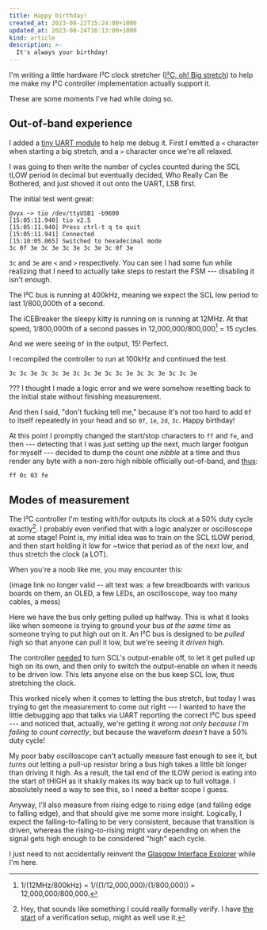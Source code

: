 ```yaml
---
title: Happy birthday!
created_at: 2023-08-22T15:24:00+1000
updated_at: 2023-08-24T16:13:00+1000
kind: article
description: >-
  It's always your birthday!
---
```


<section id="opening">

I'm writing a little hardware I²C clock stretcher ([I²C, oh! Big stretch]) to
help me make my I²C controller implementation actually support it.

These are some moments I've had while doing so.

[I²C, oh! Big stretch]: https://github.com/charlottia/i2c_obs

</section>

<section id="oobe">

## Out-of-band experience

I added a [tiny UART module] to help me debug it. First I emitted a `<`
character when starting a big stretch, and a `>` character once we're all
relaxed.

[tiny UART module]: https://github.com/charlottia/i2c_obs/commit/1078a55c9f5bd63fae9707586393535ed7afcd07#diff-fbbd4dd0ae5cec5958577b18349c32c4e93ed8df0846aacdfe916267b503e6f4

I was going to then write the number of cycles counted during the SCL tLOW
period in decimal but eventually decided, Who Really Can Be Bothered, and just
shoved it out onto the UART, LSB first.

The initial test went great:

```console?prompt=>
@vyx ~> tio /dev/ttyUSB1 -b9600
[15:05:11.940] tio v2.5
[15:05:11.940] Press ctrl-t q to quit
[15:05:11.941] Connected
[15:10:05.065] Switched to hexadecimal mode
3c 0f 3e 3c 3e 3c 3e 3c 3e 3c 0f 3e
```

`3c` and `3e` are `<` and `>` respectively. You can see I had some fun while
realizing that I need to actually take steps to restart the FSM --- disabling it
isn't enough.

The I²C bus is running at 400kHz, meaning we expect the SCL low period to last
1/800,000th of a second.

The iCEBreaker the sleepy kitty is running on is running at 12MHz. At that
speed, 1/800,000th of a second passes in 12,000,000/800,000[^maths] = 15 cycles.

[^maths]: 1/(12MHz/800kHz) = 1/((1/12,000,000)/(1/800,000)) = 12,000,000/800,000.

And we were seeing `0f` in the output, 15! Perfect.

I recompiled the controller to run at 100kHz and continued the test.

```console
3c 3c 3e 3c 3c 3e 3c 3c 3e 3c 3c 3e 3c 3c 3e 3c 3c 3e
```

??? I thought I made a logic error and we were somehow resetting back to the
initial state without finishing measurement.

And then I said, "don't fucking tell me," because it's not too hard to add `0f`
to itself repeatedly in your head and so `0f`, `1e`, `2d`, `3c`. Happy birthday!

At this point I promptly changed the start/stop characters to `ff` and `fe`, and
then --- detecting that I was just setting up the next, much larger footgun for
myself --- decided to dump the count one _nibble_ at a time and thus render any
byte with a non-zero high nibble officially out-of-band, and [thus]:

```console
ff 0c 03 fe
```

</section>

<section id="measurement">

## Modes of measurement

The I²C controller I'm testing with/for outputs its clock at a 50% duty
cycle exactly[^fv]. I probably even verified that with a logic analyzer or
oscilloscope at some stage! Point is, my initial idea was to train on the SCL
tLOW period, and then start holding it low for ~twice that period as of the next
low, and thus stretch the clock (a LOT).

When you're a noob like me, you may encounter this:

(image link no longer valid -- alt text was: a few breadboards with various
boards on them, an OLED, a few LEDs, an oscilloscope, way too many cables, a
mess)

Here we have the bus only getting pulled up halfway. This is what it looks like
when someone is trying to ground your bus _at the same time_ as someone trying
to put high out on it. An I²C bus is designed to be _pulled_ high so that anyone
can pull it low, but we're seeing it _driven_ high.

The controller [needed] to turn SCL's output-enable off, to let it get pulled up
high on its own, and then only to switch the output-enable on when it needs to
be driven low. This lets anyone else on the bus keep SCL low, thus stretching
the clock.

[needed]: https://github.com/charlottia/sh1107/commit/bb7388b9f1a3635711337a304bc17e3c682c8508

This worked nicely when it comes to letting the bus stretch, but today I was
trying to get the measurement to come out right --- I wanted to have the little
debugging app that talks via UART reporting the correct I²C bus speed --- and
noticed that, actually, we're getting it wrong _not only because I'm failing to
count correctly_, but because the waveform _doesn't_ have a 50% duty cycle!

My poor baby oscilloscope can't actually measure fast enough to see it, but
_turns out_ letting a pull-up resistor bring a bus high takes a little bit
longer than driving it high. As a result, the tail end of the tLOW period is
eating into the start of tHIGH as it shakily makes its way back up to full
voltage. I absolutely need a way to see this, so I need a better scope I guess.

Anyway, I'll also measure from rising edge to rising edge (and falling edge to
falling edge), and that should give me some more insight. Logically, I expect
the falling-to-falling to be very consistent, because that transition is driven,
whereas the rising-to-rising might vary depending on when the signal gets high
enough to be considered "high" each cycle.

I just need to not accidentally reinvent the [Glasgow Interface Explorer] while
I'm here.

[Glasgow Interface Explorer]: https://www.crowdsupply.com/1bitsquared/glasgow

[^fv]: Hey, that sounds like something I could really formally verify.
  I have [the start] of a verification setup, might as well use it.
  
  [the start]: https://github.com/charlottia/sh1107/blob/7b05e685eb6ee53b9f069410c9f12005cd580d99/sh1107/formal/__init__.py#L133-L155

</section>

[thus]: https://github.com/charlottia/i2c_obs/commit/da9b89b43319114f3bb0fd43511ae934b10b7fac
